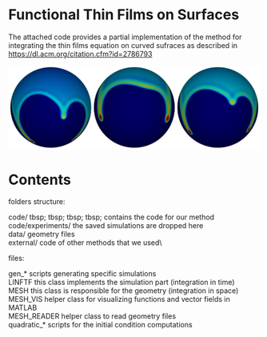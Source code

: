 # Functional Thin Films on Surfaces

The attached code provides a partial implementation of the method for integrating the thin films equation on curved sufraces as described in
https://dl.acm.org/citation.cfm?id=2786793

![Alt text](images/ftf_code_img_hr.png?raw=true "Teaser")

# Contents

folders structure:

code/  tbsp; tbsp; tbsp; tbsp;               contains the code for our method\
code/experiments/ 		the saved simulations are dropped here\
data/ 					      geometry files\
external/ 				    code of other methods that we used\

files:

gen_* 					      scripts generating specific simulations\
LINFTF 					      this class implements the simulation part (integration in time)\
MESH 					        this class is responsible for the geometry (integration in space)\
MESH_VIS 				      helper class for visualizing functions and vector fields in MATLAB\
MESH_READER 			    helper class to read geometry files\
quadratic_* 			    scripts for the initial condition computations
